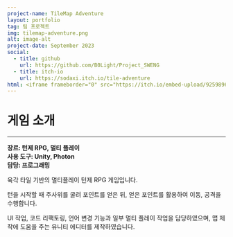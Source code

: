 ```yaml
---
project-name: TileMap Adventure
layout: portfolio
tag: 팀 프로젝트
img: tilemap-adventure.png
alt: image-alt
project-date: September 2023
social:
  - title: github
    url: https://github.com/B0Light/Project_SWENG
  - title: itch-io
    url: https://sodaxi.itch.io/tile-adventure
html: <iframe frameborder="0" src="https://itch.io/embed-upload/9259896" allowfullscreen="" width="1080" height="720"><a href="https://sodaxi.itch.io/tile-adventure">Play TileMapAdventure on itch.io</a></iframe>
---
```

# 게임 소개
---
**장르: 턴제 RPG, 멀티 플레이**<br>**사용 도구: Unity, Photon**<br>**담당: 프로그래밍**

육각 타일 기반의 멀티플레이 턴제 RPG 게임입니다.

턴을 시작할 때 주사위를 굴려 포인트를 얻은 뒤, 얻은 포인트를 활용하여 이동, 공격을 수행합니다.

UI 작업, 코드 리팩토링, 언어 변경 기능과 일부 멀티 플레이 작업을 담당하였으며, 맵 제작에 도움을 주는 유니티 에디터를 제작하였습니다.
